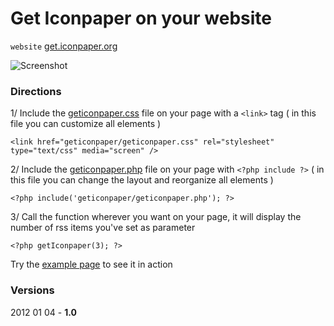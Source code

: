 Get Iconpaper on your website
=============================

`website` [get.iconpaper.org](http://get.iconpaper.org)

![Screenshot](http://www.iconpaper.org/geticonpaper/get.jpg)

### Directions ###

1/ Include the [geticonpaper.css](https://github.com/gor0n/Get-Iconpaper/blob/master/geticonpaper/geticonpaper.css) file on your page with a `<link>` tag ( in this file you can customize all elements )

    <link href="geticonpaper/geticonpaper.css" rel="stylesheet" type="text/css" media="screen" />


2/ Include the [geticonpaper.php](https://github.com/gor0n/Get-Iconpaper/blob/master/geticonpaper/geticonpaper.php) file on your page with `<?php include ?>` ( in this file you can change the layout and reorganize all elements )

    <?php include('geticonpaper/geticonpaper.php'); ?>


3/ Call the function wherever you want on your page, it will display the number of rss items you've set as parameter

    <?php getIconpaper(3); ?>


Try the [example page](https://github.com/gor0n/Get-Iconpaper/blob/master/example.php) to see it in action

### Versions ###

2012 01 04 - **1.0**